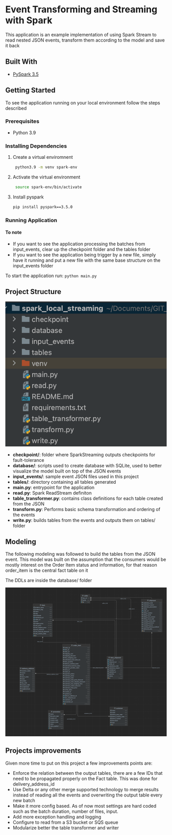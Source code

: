 # Event Transforming and Streaming with Spark

This application is an example implementation of using Spark Stream to read nested JSON events, transform them according to the model and save it back 


## Built With

* [PySpark 3.5](https://spark.apache.org/docs/latest/api/python/index.html)


## Getting Started

To see the application running on your local environment follow the steps described

### Prerequisites

* Python 3.9

### Installing Dependencies

1. Create a virtual enviromnent
    ```sh
     python3.9 -m venv spark-env
    ```
2. Activate the virtual environment
    ```sh
     source spark-env/bin/activate
    ```
3. Install pyspark
    ```sh
    pip install pyspark==3.5.0
    ```
   
### Running Application

#### To note
 - If you want to see the application processing the batches from input_events, clear up the checkpoint folder and the tables folder
 - If you want to see the application being trigger by a new file, simply have it running and put a new file with the same base structure on the input_events folder

To start the application run:
    ```
    python main.py
    ```

## Project Structure
![folder_structure.png](folder_structure.png)

- **checkpoint/**: folder where SparkStreaming outputs checkpoints for fault-tolerance
- **database/**: scripts used to create database with SQLite, used to better visualize the model built on top of the JSON events
- **input_events/**: sample event JSON files used in this project
- **tables/**: directory containing all tables generated
- **main.py**: entrypoint for the application
- **read.py**: Spark ReadStream definiton
- **table_transformer.py**: contains class definitions for each table created from the JSON
- **transform.py**: Performs basic schema transformation and ordering of the events
- **write.py**: builds tables from the events and outputs them on tables/ folder

## Modeling
The following modeling was followed to build the tables from the JSON event.
This model was built on the assumption that the consumers would be mostly interest on the Order Item status and information, for that reason
order_item is the central fact table on it

The DDLs are inside the database/ folder

![model.png](model.png)

## Projects improvements

Given more time to put on this project a few improvements points are:
- Enforce the relation between the output tables, there are a few IDs that need to be propagated properly on the Fact table. This was done for delivery_address_id
- Use Delta or any other merge supported technology to merge results instead of reading all the events and overwriting the output table every new batch
- Make it more config based. As of now most settings are hard coded such as the batch duration, number of files, input.
- Add more exception handling and logging
- Configure to read from a S3 bucket or SQS queue
- Modularize better the table transformer and writer